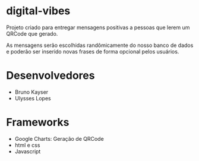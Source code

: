 # digital-vibes
Projeto criado para entregar mensagens positivas a pessoas que lerem um QRCode que gerado.

As mensagens serão escolhidas randômicamente do nosso banco de dados e poderão ser inserido novas frases de forma opcional pelos usuários.

# Desenvolvedores
* Bruno Kayser 
* Ulysses Lopes

# Frameworks

* Google Charts: Geração de QRCode
* html e css
* Javascript
